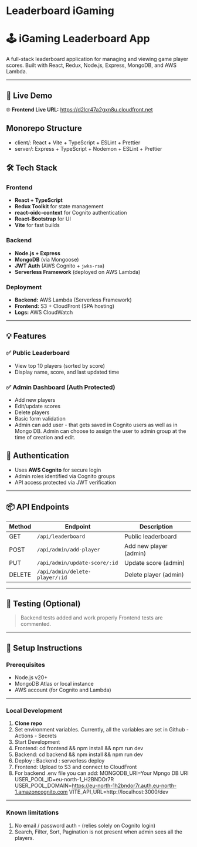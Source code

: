 # Leaderboard iGaming

# 🕹️ iGaming Leaderboard App

A full-stack leaderboard application for managing and viewing game player scores. Built with React, Redux, Node.js, Express, MongoDB, and AWS Lambda.

---

## 🚀 Live Demo
🌐 **Frontend Live URL:** https://d2lcr47a2gxn8u.cloudfront.net

## Monorepo Structure
- client/: React + Vite + TypeScript + ESLint + Prettier
- server/: Express + TypeScript + Nodemon + ESLint + Prettier

## 🛠️ Tech Stack

### Frontend
- **React + TypeScript**
- **Redux Toolkit** for state management
- **react-oidc-context** for Cognito authentication
- **React-Bootstrap** for UI
- **Vite** for fast builds

### Backend
- **Node.js + Express**
- **MongoDB** (via Mongoose)
- **JWT Auth** (AWS Cognito + `jwks-rsa`)
- **Serverless Framework** (deployed on AWS Lambda)

### Deployment
- **Backend:** AWS Lambda (Serverless Framework)
- **Frontend:** S3 + CloudFront (SPA hosting)
- **Logs:** AWS CloudWatch

----

## 💡 Features

### ✅ Public Leaderboard
- View top 10 players (sorted by score)
- Display name, score, and last updated time

### ✅ Admin Dashboard (Auth Protected)
- Add new players
- Edit/update scores
- Delete players
- Basic form validation
- Admin can add user - that gets saved in Cognito users as well as in Mongo DB. Admin can choose to assign the user to admin group at the time of creation and edit.

## 🔐 Authentication

- Uses **AWS Cognito** for secure login
- Admin roles identified via Cognito groups
- API access protected via JWT verification


---
## 📦 API Endpoints

| Method | Endpoint                        | Description                |
|--------|----------------------------------|----------------------------|
| GET    | `/api/leaderboard`              | Public leaderboard         |
| POST   | `/api/admin/add-player`         | Add new player (admin)     |
| PUT    | `/api/admin/update-score/:id`   | Update score (admin)       |
| DELETE | `/api/admin/delete-player/:id`  | Delete player (admin)      |

---

## 🧪 Testing (Optional)

> Backend tests added and work properly
> Frontend tests are commented.

---

## 🔧 Setup Instructions

### Prerequisites

- Node.js v20+
- MongoDB Atlas or local instance
- AWS account (for Cognito and Lambda)

---
### Local Development

1. **Clone repo**
2. Set environment variables. Currently, all the variables are set in Github - Actions - Secrets
3. Start Development
4. Frontend: cd frontend && npm install && npm run dev 
5. Backend: cd backend && npm install && npm run dev
6. Deploy : Backend : serverless deploy
7. Frontend:  Upload to S3 and connect to CloudFront
8. For backend .env file you can add:
   MONGODB_URI=Your Mpngo DB URI
   USER_POOL_ID=eu-north-1_H2BNDOr7R
   USER_POOL_DOMAIN=https://eu-north-1h2bndor7r.auth.eu-north-1.amazoncognito.com
   VITE_API_URL=http://localhost:3000/dev

---
### Known limitations
1. No email / password auth - (relies solely on Cognito login)
3. Search, Filter, Sort, Pagination is not present when admin sees all the players.


